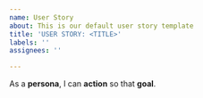 ```yaml
---
name: User Story
about: This is our default user story template
title: 'USER STORY: <TITLE>'
labels: ''
assignees: ''

---
```


As a **persona**, I can **action** so that **goal**.
